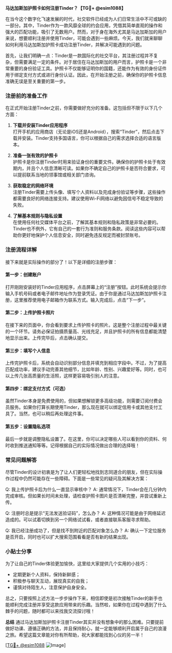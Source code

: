 **马达加斯加护照卡如何注册Tinder？【TG💪+ @esim1088】**

在当今这个数字化飞速发展的时代，社交软件已经成为人们日常生活中不可或缺的一部分。其中，Tinder作为一款风靡全球的约会应用，凭借其简单直观的操作和强大的匹配功能，吸引了无数用户。然而，对于身在海外尤其是马达加斯加的用户来说，想要顺利注册并使用Tinder，可能会遇到一些麻烦。今天，我们就来聊聊如何利用马达加斯加护照卡成功注册Tinder，并解决可能遇到的问题。

首先，让我们明确一点：Tinder是一款国际化的社交平台，其注册过程并不复杂，但需要满足一定的条件。对于居住在马达加斯加的用户而言，护照卡是一个非常重要的身份验证工具。护照卡不仅能够证明你的国籍，还能作为有效的身份证件用于绑定支付方式或进行身份认证。因此，在开始注册之前，确保你的护照卡信息准确无误是至关重要的第一步。

### 注册前的准备工作

在正式开始注册Tinder之前，你需要做好充分的准备。这包括但不限于以下几个方面：

1. **下载并安装Tinder应用程序**  
   打开手机的应用商店（无论是iOS还是Android），搜索“Tinder”，然后点击下载并安装。Tinder支持多国语言，你可以根据自己的需求选择合适的语言版本。

2. **准备一张有效的护照卡**  
   护照卡是你注册Tinder时用来验证身份的重要文件。确保你的护照卡处于有效期内，并且个人信息清晰可读。如果你不确定自己的护照卡是否符合要求，可以提前联系当地的领事馆或相关部门咨询。

3. **获取稳定的网络环境**  
   注册Tinder需要上传头像、填写个人资料以及完成身份验证等步骤，这些操作都需要良好的网络连接支持。建议使用Wi-Fi网络以避免因信号不稳定导致的失败。

4. **了解基本规则与隐私设置**  
   在使用任何社交媒体平台之前，了解其基本规则和隐私政策是非常必要的。Tinder也不例外，它有自己的一套行为准则和服务条款。阅读这些内容可以帮助你更好地保护个人信息安全，同时避免违反规定而被封禁账号。

### 注册流程详解

接下来就是实际操作的部分了！以下是详细的注册步骤：

#### 第一步：创建账户
打开刚刚安装好的Tinder应用程序，点击屏幕上的“注册”按钮。此时系统会提示你输入手机号码或者电子邮件地址作为登录凭证。由于你是通过马达加斯加护照卡注册，这里推荐使用电子邮箱作为联系方式。输入完成后，点击“下一步”。

#### 第二步：上传护照卡照片
在接下来的页面中，你会看到要求上传护照卡的照片。这是整个注册过程中最关键的一个环节。请务必保证拍摄质量高、光线充足，并且护照卡的所有信息都能清楚地显示出来。上传完毕后，点击确认提交。

#### 第三步：填写个人信息
上传完护照卡后，系统会自动识别部分信息并填充到相应字段中。不过，为了提高匹配成功率，建议手动完善其他细节，比如年龄、性别、兴趣爱好等。同时，也可以上传几张高质量的生活照，这样更容易吸引别人的注意。

#### 第四步：绑定支付方式（可选）
虽然Tinder本身是免费使用的，但如果想解锁更多高级功能，则需要订阅付费会员服务。如果你打算长期使用Tinder，那么现在就可以绑定信用卡或其他支付工具了。当然，也可以稍后再处理这件事。

#### 第五步：设置隐私选项
最后一步就是调整隐私设置了。在这里，你可以决定哪些人可以看到你的资料、何时收到推送通知等等。记得根据自己的实际情况做出合理的选择哦！

### 常见问题解答

尽管Tinder的设计初衷是为了让人们更轻松地找到志同道合的朋友，但在实际操作过程中仍然可能存在一些障碍。下面是一些常见的疑问及其解决方案：

Q: 我上传护照卡后为什么一直显示审核中？
A: 通常情况下，Tinder会在几分钟内完成审核。但如果长时间未处理，请检查护照卡图片是否清晰完整，并尝试重新上传。

Q: 注册时总是提示“无法发送验证码”，怎么办？
A: 这种情况可能是由于网络延迟造成的。可以试着切换到另一个网络试试看，或者直接联系客服寻求帮助。

Q: 我已经注册成功了，但是找不到附近的匹配对象怎么办？
A: 确认一下定位服务是否开启，同时也可以扩大搜索范围看看是否有新的结果出现。

### 小贴士分享

为了让自己的Tinder体验更加愉快，这里给大家提供几个实用的小技巧：
- 定期更新个人资料，保持新鲜感；
- 积极参与聊天互动，展现真实的自我；
- 谨慎对待陌生人，注意保护自身安全。

总之，只要按照上述方法一步步操作下来，相信即使是初次接触Tinder的新手也能顺利完成注册并享受这款应用带来的乐趣。当然啦，如果你在过程中遇到了什么棘手的问题，随时都可以来找我交流探讨哦！

**总结**
通过马达加斯加护照卡注册Tinder其实并没有想象中的那么困难。只要提前做好功课、遵循正确的方法，并且保持耐心，就一定能够顺利开启属于自己的浪漫之旅。希望这篇文章能对你有所帮助，祝大家都能找到心仪的另一半！

[[TG💪+ @esim1088](https://t.me/s/esim1088) ![Image](https://i.postimg.cc/4NQfJmqS/Snipaste-2025-05-13-00-14-12.png)]